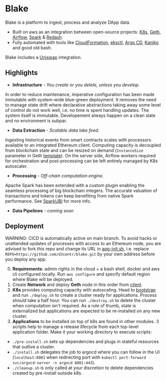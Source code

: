 # Blake

Blake is a platform to ingest, process and analyze DApp data.

- Built on aws as an integration between open-source projects: [K8s](https://github.com/kubernetes/kubernetes), [Geth](https://github.com/ethereum/go-ethereum), [Airflow](https://github.com/apache/airflow), [Spark](https://github.com/apache/spark) & [Redash](https://github.com/getredash/redash). 
- Fully automated with tools like [CloudFormation](https://aws.amazon.com/cloudformation/), [eksctl](https://github.com/weaveworks/eksctl), [Argo CD](https://github.com/argoproj/argo-cd), [Kaniko](https://github.com/GoogleContainerTools/kaniko) and good old bash.

Blake includes a [Uniswap](https://uniswap.org/) integration.
## Highlights
- **Infrastructure** - _You create or you delete, unless you develop._

In order to reduce maintenance, imperative configuration has been made immutable with system-wide blue-green deployment. It removes the need to manage state drift where declarative abstractions taking away some level of control do not work well, i.e. no time is spent handling updates. The system itself is immutable. Developement always happen on a clean slate and no environment is subpar.
- **Data Extraction** - _Scalable data lake feed._

Ingesting historical events from smart contracts scales with processors available to an integrated Ethereum client. Computing capacity is decoupled from blockchain state and can be resized on demand (`InstanceSize` parameter in Geth [template](./client/geth.yaml)). On the server side, Airflow workers required for orchestration and post-processing can be left entirely managed by K8s autoscaler.
- **Processing** - _Off-chain computation engine._

Apache Spark has been extended with a custom plugin enabling the seamless processing of big blockchain integers. The accurate valuation of transactions and tokens can keep benefiting from native Spark performance. See [SparkUBI](./spark/sparkubi/README.md) for more info.
- **Data Pipelines** - _coming soon_

## Deployment
WARNING: CICD is automatically active on main branch. To avoid hacks or unattended updates of processes with access to an Ethereum node, you are advised to fork this repo and change its URL in [app-init.sh](./bootstrap/app-init.sh), i.e. replace `REPO=https://github.com/d3centr/blake.git` by your own address before you deploy any app.

0. **Requirements**: admin rights in the cloud + a bash shell, docker and aws cli configured locally. Run `aws configure` and specify default region where Blake will be deployed.
1. Create **Network** and deploy **Geth** node in this order from [client](./client).
2. **K8s** provides computing capacity with autoscaling. Head to [bootstrap](./bootstrap) and run `./deploy.sh` to create a cluster ready for applications. Process should take a half hour. You can run `./destroy.sh` to delete the cluster when computation isn't required. As a rule of thumb, state is externalized but applications are expected to be re-installed on any new cluster.
3. **Applications** to be installed on top of k8s are found in other modules. 3 scripts help to manage a release lifecycle from each top-level application folder. Make it your working directory to execute scripts:
- `./pre-install.sh` sets up dependencies and plugs in stateful resources that outlive a cluster.
- `./install.sh` delegates the job to argocd where you can follow in the UI (`localhost:8081` when redirecting port with `kubectl port-forward svc/argocd-server -n argocd 8081:443`).
- `./cleanup.sh` is only called at your discretion to delete dependencies created by pre-install outside k8s.

